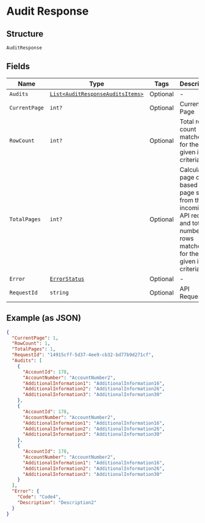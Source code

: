 
# Audit Response

## Structure

`AuditResponse`

## Fields

| Name | Type | Tags | Description |
|  --- | --- | --- | --- |
| `Audits` | [`List<AuditResponseAuditsItems>`](../../doc/models/audit-response-audits-items.md) | Optional | - |
| `CurrentPage` | `int?` | Optional | Current Page |
| `RowCount` | `int?` | Optional | Total row count matched for the given input criteria |
| `TotalPages` | `int?` | Optional | Calculated page count based on page size from the incoming API request and total number of rows matched for the given input criteria |
| `Error` | [`ErrorStatus`](../../doc/models/error-status.md) | Optional | - |
| `RequestId` | `string` | Optional | API RequestId |

## Example (as JSON)

```json
{
  "CurrentPage": 1,
  "RowCount": 1,
  "TotalPages": 1,
  "RequestId": "14915cff-5d37-4ee9-cb32-bd77b9d271cf",
  "Audits": [
    {
      "AccountId": 178,
      "AccountNumber": "AccountNumber2",
      "AdditionalInformation1": "AdditionalInformation16",
      "AdditionalInformation2": "AdditionalInformation26",
      "AdditionalInformation3": "AdditionalInformation30"
    },
    {
      "AccountId": 178,
      "AccountNumber": "AccountNumber2",
      "AdditionalInformation1": "AdditionalInformation16",
      "AdditionalInformation2": "AdditionalInformation26",
      "AdditionalInformation3": "AdditionalInformation30"
    },
    {
      "AccountId": 178,
      "AccountNumber": "AccountNumber2",
      "AdditionalInformation1": "AdditionalInformation16",
      "AdditionalInformation2": "AdditionalInformation26",
      "AdditionalInformation3": "AdditionalInformation30"
    }
  ],
  "Error": {
    "Code": "Code4",
    "Description": "Description2"
  }
}
```

